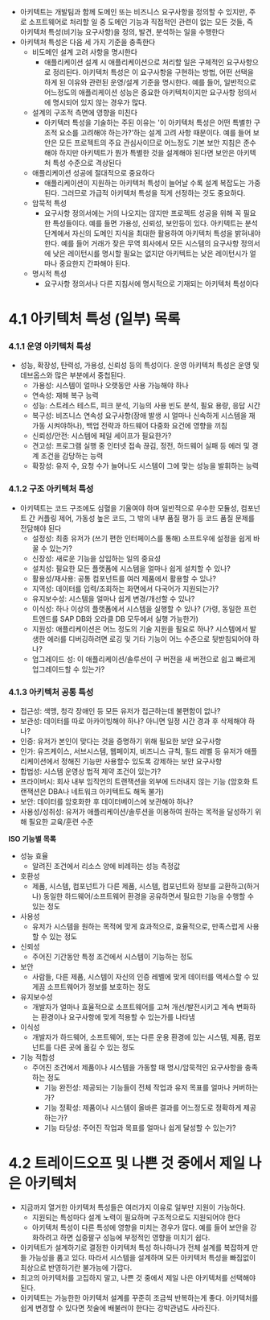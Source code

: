 - 아키텍트는 개발팀과 함께 도메인 또는 비즈니스 요구사항을 정의할 수 있지만, 주로 소프트웨어로 처리할 일 중 도메인 기능과 직접적인 관련이 없는 모든 것들, 즉 아키텍처 특성(비기능 요구사항)을 정의, 발견, 분석하는 일을 수행한다
- 아키텍처 특성은 다음 세 가지 기준을 충족한다
	- 비도메인 설계 고려 사항을 명시한다
		- 애플리케이션 설계 시 애플리케이션으로 처리할 일은 구체적인 요구사항으로 정리된다. 아키텍처 특성은 이 요구사항을 구현하는 방법, 어떤 선택을 하게 된 이유와 관련된 운영/설계 기준을 명시한다. 예를 들어, 일반적으로 어느정도의 애플리케이션 성능은 중요한 아키텍처이지만 요구사항 정의서에 명시되어 있지 않는 경우가 많다.
	- 설계의 구조적 측면에 영향을 미친다
		- 아키텍러 특성을 기술하는 주된 이유는 '이 아키텍처 특성은 어떤 특별한 구조적 요소를 고려해야 하는가?'하는 설계 고려 사항 때문이다. 예를 들어 보안은 모든 프로젝트의 주요 관심사이므로 어느정도 기본 보안 지침은 준수해야 하지만 아키텍트가 뭔가 특별한 것을 설계해야 된다면 보안은 아키텍처 특성 수준으로 격상된다
	- 애플리케이션 성공에 절대적으로 중요하다
		- 애플리케이션이 지원하는 아키텍처 특성이 늘어날 수록 설계 복잡도는 가중된다. 그러므로 가급적 아키텍처 특성을 적게 선정하는 것도 중요하다.
	- 암묵적 특성
		- 요구사항 정의서에는 거의 나오지는 않지만 프로젝트 성공을 위해 꼭 필요한 특성들이다. 예를 들면 가용성, 신뢰성, 보안등이 있다. 아키텍트는 분석 단계에서 자신의 도메인 지식을 최대한 활용하여 아키텍처 특성을 밝혀내야 한다. 예를 들어 거래가 잦은 무역 회사에서 모든 시스템의 요구사항 정의서에 낮은 레이턴시를 명시할 필요는 없지만 아키텍트는 낮은 레이턴시가 얼마나 중요한지 간파해야 된다.
	- 명시적 특성
		- 요구사항 정의서나 다른 지침서에 명시적으로 기재되는 아키텍처 특성이다
# 4.1 아키텍처 특성 (일부) 목록
### 4.1.1 운영 아키텍처 특성
- 성능, 확장성, 탄력성, 가용성, 신뢰성 등의 특성이다. 운영 아키텍처 특성은 운영 및 데브옵스와 많은 부분에서 중첩된다.
	- 가용성: 시스템이 얼마나 오랫동안 사용 가능해야 하나
	- 연속성: 재해 복구 능력
	- 성능: 스트레스 테스트, 피크 분석, 기능의 사용 빈도 분석, 필요 용량, 응답 시간
	- 복구성: 비즈니스 연속성 요구사항(장애 발생 시 얼마나 신속하게 시스템을 재가동 시켜야하나), 백업 전략과 하드웨어 다중화 요건에 영향을 끼침
	- 신뢰성/안전: 시스템에 페일 세이프가 필요한가?
	- 견고성: 프로그램 실행 중 인터넷 접속 끊김, 정전, 하드웨어 실패 등 에러 및 경계 조건을 감당하는 능력
	- 확장성: 유저 수, 요청 수가 늘어나도 시스템이 그에 맞는 성능을 발휘하는 능력
### 4.1.2 구조 아키텍처 특성
- 아키텍트는 코드 구조에도 심혈을 기울여야 하며 일반적으로 우수한 모듈성, 컴포넌트 간 커플링 제어, 가동성 높은 코드, 그 밖의 내부 품질 평가 등 코드 품질 문제를 전담해야 된다
	- 설정성: 최종 유저가 (쓰기 편한 인터페이스를 통해) 소프트우에 설정을 쉽게 바꿀 수 있는가?
	- 신장성: 새로운 기능을 삽입하는 일의 중요성
	- 설치성: 필요한 모든 플랫폼에 시스템을 얼마나 쉽게 설치할 수 있나?
	- 활용성/재사용: 공통 컴포넌트를 여러 제품에서 활용할 수 있나?
	- 지역성: 데이터를 입력/조회하는 화면에서 다국어가 지원되는가?
	- 유지보수성: 시스템을 얼마나 쉽게 변경/개선할 수 있나?
	- 이식성: 하나 이상의 플랫폼에서 시스템을 실행할 수 있나? (가령, 동일한 프런트엔드를 SAP DB와 오라클 DB 모두에서 실행 가능한가)
	- 지원성: 애플리케이션은 어느 정도의 기술 지원을 필요로 하나? 시스템에서 발생한 에러를 디버깅하려면 로깅 및 기타 기능이 어느 수준으로 뒷받침되어야 하나?
	- 업그레이드 성: 이 애플리케이션/솔루션이 구 버전을 새 버전으로 쉽고 빠르게 업그레이드할 수 있는가?
### 4.1.3 아키텍처 공통 특성
- 접근성: 색맹, 청각 장애인 등 모든 유저가 접근하는데 불편함이 없나?
- 보관성: 데이터를 따로 아카이빙해야 하나? 아니면 일정 시간 경과 후 삭제해야 하나?
- 인증: 유저가 본인이 맞다는 것을 증명하기 위해 필요한 보안 요구사항
- 인가: 유즈케이스, 서브시스템, 웹페이지, 비즈니스 규칙, 필드 레벨 등 유저가 애플리케이션에서 정해진 기능만 사용할수 있도록 강제하는 보안 요구사항
- 합법성: 시스템 운영상 법적 제약 조건이 있는가?
- 프라이버시: 회사 내부 임직언의 트랜잭션을 외부에 드러내지 않는 기능 (암호화 트랜잭션은 DBA나 네트워크 아키텍트도 해독 불가)
- 보안: 데이터를 암호화한 후 데이터베이스에 보관해야 하나?
- 사용성/성취성: 유저가 애플리케이션/솔루션을 이용하여 원하는 목적을 달성하기 위해 필요한 교육/훈련 수준

**ISO 기능별 목록**
- 성능 효율
	- 알려진 조건에서 리소스 양에 비례하는 성능 측정값
- 호환성
	- 제품, 시스템, 컴포넌트가 다른 제품, 시스템, 컴포넌트와 정보를 교환하고(하거나) 동일한 하드웨어/소프트웨어 환경을 공유하면서 필요한 기능을 수행할 수 있는 정도
- 사용성
	- 유저가 시스템을 원하는 목적에 맞게 효과적으로, 효율적으로, 만족스럽게 사용할 수 있는 정도
- 신뢰성
	- 주어진 기간동안 특정 조건에서 시스템이 기능하는 정도
- 보안
	- 사람들, 다른 제품, 시스템이 자신의 인증 레벨에 맞게 데이터를 액세스할 수 있게끔 소프트웨어가 정보를 보호하는 정도
- 유지보수성
	- 개발자가 얼마나 효율적으로 소프트웨어를 고쳐 개선/발전시키고 계속 변화하는 환경이나 요구사항에 맞게 적용할 수 있는가를 나타냄
- 이식성
	- 개발자가 하드웨어, 소프트웨어, 또는 다른 운용 환경에 있는 시스템, 제품, 컴포넌트를 다른 곳에 옮길 수 있는 정도
- 기능 적합성
	- 주어진 조건에서 제품이나 시스템을 가동할 때 명시/암묵적인 요구사항을 충족하는 정도
		- 기능 완전성: 제공되는 기능들이 전체 작업과 유저 목표를 얼마나 커버하는가?
		- 기능 정확성: 제품이나 시스템이 올바른 결과를 어느정도로 정확하게 제공하는가?
		- 기능 타당성: 주어진 작업과 목표를 얼마나 쉽게 달성할 수 있는가?
# 4.2 트레이드오프 및 나쁜 것 중에서 제일 나은 아키텍처
- 지금까지 열거한 아키텍처 특성들은 여러가지 이유로 일부만 지원이 가능하다.
	- 지원되는 특성마다 설계 노력이 필요하며 구조적으로도 지원되어야 한다
	- 아키텍처 특성이 다른 특성에 영향을 미치는 경우가 많다. 예를 들어 보안을 강화하려고 하면 십중팔구 성능에 부정적인 영향을 미치기 쉽다.
- 아키텍트가 설계하기로 결정한 아키텍처 특성 하나하나가 전체 설계를 복잡하게 만들 가능성을 품고 있다. 따라서 시스템을 설계하며 모든 아키텍처 특성을 빠짐없이 최상으로 반영하기란 불가능에 가깝다.
- 최고의 아키텍처를 고집하지 말고, 나쁜 것 중에서 제일 나은 아키텍처를 선택해야 된다.
- 아키텍트는 가능한한 아키텍처 설계를 꾸준히 조금씩 반복하는게 좋다. 아키텍처를 쉽게 변경할 수 있다면 첫술에 배불러야 한다는 강박관념도 사라진다.
